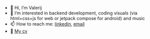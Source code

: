 - 👋 Hi, I’m Valerij
- 👀 I’m interested in backend development, coding visuals (via html+css+js for web or jetpack compose for android) and music
- 📫 How to reach me: [linkedin](https://www.linkedin.com/in/konvpalto/), [email](mailto:konvpalto87@gmail.com)
- 📑 [My cv](https://ikonvpalto.github.io/cv-page/)
<!-- - 🌱 I’m currently learning ... -->
<!-- - 💞️ I’m looking to collaborate on ... -->

<!---
ikonvpalto/ikonvpalto is a ✨ special ✨ repository because its `README.md` (this file) appears on your GitHub profile.
You can click the Preview link to take a look at your changes.
--->

